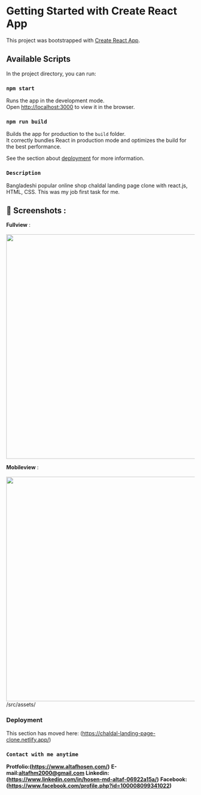 # Getting Started with Create React App

This project was bootstrapped with [Create React App](https://github.com/facebook/create-react-app).

## Available Scripts

In the project directory, you can run:

### `npm start`

Runs the app in the development mode.\
Open [http://localhost:3000](http://localhost:3000) to view it in the browser.

### `npm run build`

Builds the app for production to the `build` folder.\
It correctly bundles React in production mode and optimizes the build for the best performance.

See the section about [deployment](https://chaldal-landing-page-clone.netlify.app/) for more information.

### `Description`

Bangladeshi popular online shop chaldal landing page clone with react.js, HTML, CSS. This was my job first task for me. 


## 📸 Screenshots :

**Fullview** : <br/><br/>
<img src="./src/assets/full-view-chaldal.png" width=600 />

**Mobileview** : <br/><br/>
<img src="./src/assets/mobileview-chaldal.png" width=600 />
/src/assets/


### Deployment

This section has moved here: (https://chaldal-landing-page-clone.netlify.app/) 

### `Contact with me anytime`
**Protfolio:(https://www.altafhosen.com/)**
**E-mail:altafhm2000@gmail.com**
**Linkedin:(https://www.linkedin.com/in/hosen-md-altaf-06922a15a/)**
**Facebook:(https://www.facebook.com/profile.php?id=100008099341022)**
